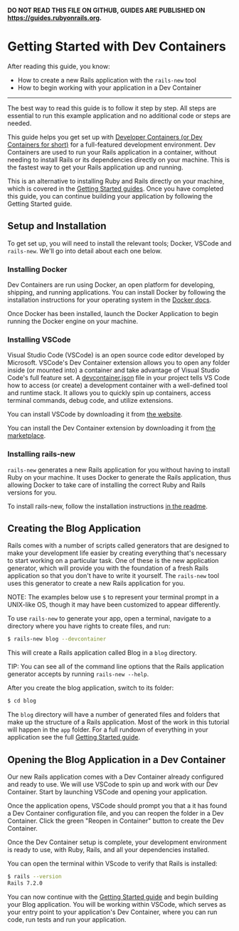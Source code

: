 **DO NOT READ THIS FILE ON GITHUB, GUIDES ARE PUBLISHED ON https://guides.rubyonrails.org.**

Getting Started with Dev Containers
===================================

After reading this guide, you know:

* How to create a new Rails application with the `rails-new` tool
* How to begin working with your application in a Dev Container

--------------------------------------------------------------------------------

The best way to read this guide is to follow it step by step. All steps are
essential to run this example application and no additional code or steps are
needed.

This guide helps you get set up with [Developer Containers (or Dev Containers for short)](https://containers.dev/)
for a full-featured development environment. Dev Containers are used to run your
Rails application in a container, without needing to install Rails or its dependencies
directly on your machine. This is the fastest way to get your Rails application up and running.

This is an alternative to installing Ruby and Rails directly on your machine, which is
covered in the [Getting Started guides](getting_started.html#creating-a-new-rails-project).
Once you have completed this guide, you can continue building your application by following
the Getting Started guide.

Setup and Installation
----------------------

To get set up, you will need to install the relevant tools; Docker, VSCode and
`rails-new`. We'll go into detail about each one below.

### Installing Docker

Dev Containers are run using Docker, an open platform for developing, shipping, and
running applications. You can install Docker by following the installation instructions
for your operating system in the [Docker docs](https://docs.docker.com/desktop/).

Once Docker has been installed, launch the Docker Application to begin running
the Docker engine on your machine.

### Installing VSCode

Visual Studio Code (VSCode) is an open source code editor developed by Microsoft. VSCode's Dev Container
extension allows you to open any folder inside (or mounted into) a container and take advantage of
Visual Studio Code's full feature set. A [devcontainer.json](https://code.visualstudio.com/docs/devcontainers/containers#_create-a-devcontainerjson-file)
file in your project tells VS Code how to access (or create) a development container with a
well-defined tool and runtime stack. It allows you to quickly spin up containers, access terminal
commands, debug code, and utilize extensions.

You can install VSCode by downloading it from [the website](https://code.visualstudio.com/).

You can install the Dev Container extension by downloading it from [the marketplace](https://marketplace.visualstudio.com/items?itemName=ms-vscode-remote.remote-containers).

### Installing rails-new

`rails-new` generates a new Rails application for you without having to install Ruby on
your machine. It uses Docker to generate the Rails application, thus allowing Docker to
take care of installing the correct Ruby and Rails versions for you.

To install rails-new, follow the installation instructions [in the readme](https://github.com/rails/rails-new?tab=readme-ov-file#installation).

Creating the Blog Application
-----------------------------

Rails comes with a number of scripts called generators that are designed to make
your development life easier by creating everything that's necessary to start
working on a particular task. One of these is the new application generator,
which will provide you with the foundation of a fresh Rails application so that
you don't have to write it yourself. The `rails-new` tool uses this generator to
create a new Rails application for you.

NOTE: The examples below use `$` to represent your terminal prompt in a UNIX-like OS,
though it may have been customized to appear differently.

To use `rails-new` to generate your app, open a terminal, navigate to a directory where you have
rights to create files, and run:

```bash
$ rails-new blog --devcontainer
```

This will create a Rails application called Blog in a `blog` directory.

TIP: You can see all of the command line options that the Rails application
generator accepts by running `rails-new --help`.

After you create the blog application, switch to its folder:

```bash
$ cd blog
```

The `blog` directory will have a number of generated files and folders that make
up the structure of a Rails application. Most of the work in this tutorial will
happen in the `app` folder. For a full rundown of everything in your application
see the full [Getting Started guide](getting_started.html#creating-the-blog-application).

Opening the Blog Application in a Dev Container
-----------------------------------------------

Our new Rails application comes with a Dev Container already configured and ready to use.
We will use VSCode to spin up and work with our Dev Container. Start by launching VSCode
and opening your application.

Once the application opens, VSCode should prompt you that a it has found a Dev Container
configuration file, and you can reopen the folder in a Dev Container. Click the green "Reopen
in Container" button to create the Dev Container.

Once the Dev Container setup is complete, your development environment is ready to use,
with Ruby, Rails, and all your dependencies installed.

You can open the terminal within VScode to verify that Rails is installed:

```bash
$ rails --version
Rails 7.2.0
```

You can now continue with the [Getting Started guide](getting_started.html#hello-rails) and
begin building your Blog application. You will be working within VSCode, which serves as
your entry point to your application's Dev Container, where you can run code, run tests and
run your application.

